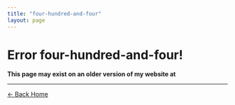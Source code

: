 ```yaml
---
title: "four-hundred-and-four"
layout: page
---
```


# Error <yeet>four-hundred-and-four!</yeet>

**This page may exist on an older version of my website at <script>document.write(`<a href="https://2019.melody.cool${window.location.pathname}" target="_blank">https://2019.melody.cool${window.location.pathname}</a>`);</script>**

---

<a href="/" class="button uno">← Back Home</a>
